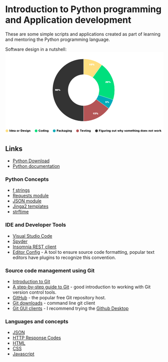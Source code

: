 # Introduction to Python programming and Application development

These are some simple scripts and applications created as part of learning and mentoring the Python programming language.

Software design in a nutshell:
![chart1](./doc/developer_time_breakdown.png)

## Links

* [Python Download](https://www.python.org/downloads/)
* [Python documentation](https://docs.python.org/3.10/tutorial/index.html)

### Python Concepts

* [f strings](https://realpython.com/python-f-strings/)
* [Requests module](https://docs.python-requests.org/en/latest/)
* [JSON module](https://docs.python.org/3/library/json.html)
* [Jinga2 templates](https://realpython.com/primer-on-jinja-templating)
* [strftime](https://www.programiz.com/python-programming/datetime/strftime)

### IDE and Developer Tools

* [Visual Studio Code](https://code.visualstudio.com/)
* [Spyder](https://www.spyder-ide.org/)
* [Insomnia REST client](https://insomnia.rest/download)
* [Editor Config](https://editorconfig.org/) - A tool to ensure source code formatting, popular text editors have plugins to recognize this convention.

### Source code management using Git

* [Introduction to Git](https://www.w3schools.com/git/)
* [A step-by-step guide to Git](https://opensource.com/article/18/1/step-step-guide-git) - good introduction to working with Git version control tools. 
* [GitHub](https://github.com/) - the popular free Git repository host.
* [Git downloads](https://git-scm.com/downloads) - command line git client
* [Git GUI clients](https://git-scm.com/downloads/guis) - I recommend trying the [Github Desktop](https://desktop.github.com/)

### Languages and concepts

* [JSON](https://www.json.org/json-en.html)
* [HTTP Response Codes](https://developer.mozilla.org/en-US/docs/Web/HTTP/Status#successful_responses)
* [HTML](https://www.w3schools.com/html/)
* [CSS](https://www.w3schools.com/css/)
* [Javascript](https://www.w3schools.com/js/)

